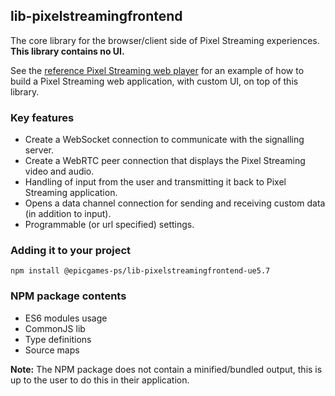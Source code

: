 ## lib-pixelstreamingfrontend

The core library for the browser/client side of Pixel Streaming experiences. **This library contains no UI.**

See the [reference Pixel Streaming web player](https://github.com/EpicGamesExt/PixelStreamingInfrastructure/tree/master/Frontend/implementations/typescript) for an example of how to build a Pixel Streaming web application, with custom UI, on top of this library.

### Key features
- Create a WebSocket connection to communicate with the signalling server.
- Create a WebRTC peer connection that displays the Pixel Streaming video and audio.
- Handling of input from the user and transmitting it back to Pixel Streaming application.
- Opens a data channel connection for sending and receiving custom data (in addition to input).
- Programmable (or url specified) settings.

### Adding it to your project
`npm install @epicgames-ps/lib-pixelstreamingfrontend-ue5.7`

### NPM package contents
- ES6 modules usage
- CommonJS lib
- Type definitions
- Source maps

**Note:** The NPM package does not contain a minified/bundled output, this is up to the user to do this in their application.
